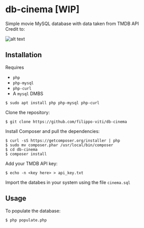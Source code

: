 # db-cinema [WIP]
Simple movie MySQL database with data taken from TMDB API  
Credit to:  

![alt text](https://www.themoviedb.org/assets/2/v4/logos/v2/blue_long_1-8ba2ac31f354005783fab473602c34c3f4fd207150182061e425d366e4f34596.svg "TMDB logo")

## Installation  
Requires  
- `php`  
- `php-mysql`  
- `php-curl`  
- A `mysql` DMBS  

```
$ sudo apt install php php-mysql php-curl
```  
Clone the repository:  
```
$ git clone https://github.com/filippo-viti/db-cinema
```  
Install Composer and pull the dependencies:
```
$ curl -sS https://getcomposer.org/installer | php
$ sudo mv composer.phar /usr/local/bin/composer
$ cd db-cinema
$ composer install
```  
Add your TMDB API key:
```
$ echo -n <key here> > api_key.txt
```
Import the databes in your system using the file `cinema.sql`

## Usage
To populate the database:  
```
$ php populate.php
```